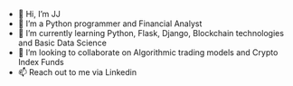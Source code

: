 - 👋 Hi, I’m JJ
- 👀 I’m a Python programmer and Financial Analyst
- 🌱 I’m currently learning Python, Flask, Django, Blockchain technologies and Basic Data Science
- 💞️ I’m looking to collaborate on Algorithmic trading models and Crypto Index Funds
- 📫 Reach out to me via Linkedin

<!---
Takhar1/Takhar1 is a ✨ special ✨ repository because its `README.md` (this file) appears on your GitHub profile.
You can click the Preview link to take a look at your changes.
--->
